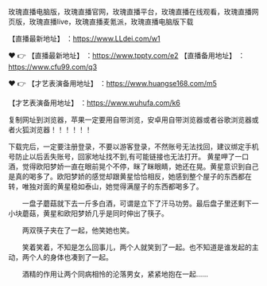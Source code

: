 玫瑰直播电脑版，玫瑰直播官网，玫瑰直播平台，玫瑰直播在线观看，玫瑰直播网页版，玫瑰直播live，玫瑰直播麦氪派，玫瑰直播电脑版下载

 【直播最新地址】 ：https://www.LLdei.com/w1

❤️ 👉 【直播最新地址】 ：https://www.tppty.com/e2
【直播备用地址】 ：https://www.cfu99.com/q3

❤️ 👉 【才艺表演备用地址】 ：https://www.huangse168.com/m5

 【才艺表演备用地址】 ：https://www.wuhufa.com/k6

复制网址到浏览器，苹果一定要用自带浏览，安卓用自带浏览器或者谷歌浏览器或者火狐浏览器！！！！！！

下载完后，一定要注册登录，不要以游客登录，不然账号无法找回，建议绑定手机号防止以后丢失账号，回家地址找不到,有可能链接也无法打开。
黄星呷了一口酒，觉得欧阳梦娇一直在眼前晃个不停，眯了眯眼睛，她还在晃。黄星意识到自己是真的喝多了。欧阳梦娇的感觉却跟黄星恰恰相反，她感到整个屋子的东西都在转，唯独对面的黄星稳如泰山，她觉得满屋子的东西都喝多了。

　　一盘子蘑菇就下去一斤多白酒，可谓是立下了汗马功劳。最后盘子里还剩下一小块蘑菇，黄星和欧阳梦娇几乎是同时伸出了筷子。

　　两双筷子夹在了一起，他笑她也笑。

　　笑着笑着，不知是怎么回事儿，两个人就笑到了一起。也不知道是谁发起的主动，两个人的身体也凑到了一起。

　　酒精的作用让两个同病相怜的沦落男女，紧紧地抱在一起……

